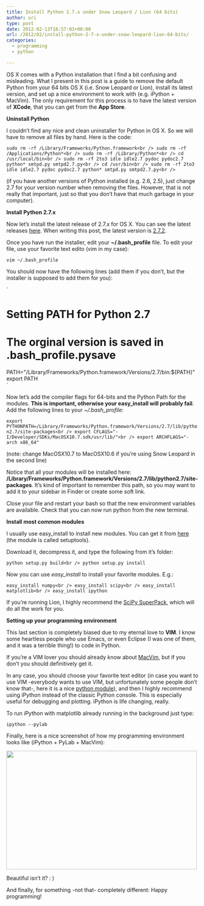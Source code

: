 ```yaml
---
title: Install Python 2.7.x under Snow Leopard / Lion (64 bits)
author: uri
type: post
date: 2012-02-13T16:57:03+00:00
url: /2012/02/install-python-2-7-x-under-snow-leopard-lion-64-bits/
categories:
  - programming
  - python

---
```

OS X comes with a Python installation that I find a bit confusing and misleading. What I present in this post is a guide to remove the default Python from your 64 bits OS X (i.e. Snow Leopard or Lion), install its latest version, and set up a nice environment to work with (e.g. iPython + MacVim). The only requirement for this process is to have the latest version of **XCode**, that you can get from the **App Store**.

**Uninstall Python**

I couldn&#8217;t find any nice and clean uninstaller for Python in OS X. So we will have to remove all files by hand. Here is the code:

`sudo rm -rf /Library/Frameworks/Python.framework<br />
sudo rm -rf /Applications/Python*<br />
sudo rm -rf /Library/Python*<br />
cd /usr/local/bin<br />
sudo rm -rf 2to3 idle idle2.7 pydoc pydoc2.7 python* smtpd.py smtpd2.7.py<br />
cd /usr/bin<br />
sudo rm -rf 2to3 idle idle2.7 pydoc pydoc2.7 python* smtpd.py smtpd2.7.py<br />
` 

(if you have another versions of Python installed (e.g. 2.6, 2.5), just change 2.7 for your version number when removing the files. However, that is not really that important, just so that you don&#8217;t have that much garbage in your computer).

**Install Python 2.7.x**

Now let&#8217;s install the latest release of 2.7.x for OS X. You can see the latest releases [here][1]. When writing this post, the latest version is [2.7.2][2].

Once you have run the installer, edit your **~/.bash_profile** file. To edit your file, use your favorite text edito (vim in my case):

`vim ~/.bash_profile`

You should now have the following lines (add them if you don&#8217;t, but the installer is supposed to add them for you):

`<br />
# Setting PATH for Python 2.7<br />
# The orginal version is saved in .bash_profile.pysave<br />
PATH="/Library/Frameworks/Python.framework/Versions/2.7/bin:${PATH}"<br />
export PATH<br />
` 

Now let&#8217;s add the compiler flags for 64-bits and the Python Path for the modules. **This is important, otherwise your easy_install will probably fail**. Add the following lines to your _~/.bash_profile_:

`export PYTHONPATH=/Library/Frameworks/Python.framework/Versions/2.7/lib/python2.7/site-packages<br />
export CFLAGS="-I/Developer/SDKs/MacOSX10.7.sdk/usr/lib/"<br />
export ARCHFLAGS="-arch x86_64"`

(note: change MacOSX10.7 to MacOSX10.6 if you&#8217;re using Snow Leopard in the second line)

Notice that all your modules will be installed here:  
**/Library/Frameworks/Python.framework/Versions/2.7/lib/python2.7/site-packages**. It&#8217;s kind of important to remember this path, so you may want to add it to your sidebar in Finder or create some soft link.

Close your file and restart your bash so that the new environment variables are available. Check that you can now run python from the new terminal.

**Install most common modules**

I usually use easy_install to install new modules. You can get it from [here][3] (the module is called setuptools).

Download it, decompress it, and type the following from it&#8217;s folder:

`python setup.py build<br />
python setup.py install`

Now you can use _easy_install_ to install your favorite modules. E.g.:

`easy_install numpy<br />
easy_install scipy<br />
easy_install matplotlib<br />
easy_install ipython`

If you&#8217;re running Lion, I highly recommend the [SciPy SuperPack][4], which will do all the work for you.

**Setting up your programming environment**

This last section is completely biased due to my eternal love to **VIM**. I know some heartless people who use Emacs, or even Eclipse (I was one of them, and it was a terrible thing!) to code in Python.

If you&#8217;re a VIM lover you should already know about [MacVim][5], but if you don&#8217;t you should definitively get it.

In any case, you should choose your favorite text editor (in case you want to use VIM -everybody wants to use VIM, but unfortunately some people don&#8217;t know that-, here it is a nice [python module][6]), and then I highly recommend using iPython instead of the classic Python console. This is especially useful for debugging and plotting. iPython is life changing, really.

To run iPython with matplotlib already running in the background just type:

`ipython --pylab`

Finally, here is a nice screenshot of how my programming environment looks like (iPython + PyLab + MacVim):

[<img src="/wp-content/uploads/2012/02/Python-500x311.png" alt="" title="Python" width="500" height="311" class="aligncenter size-medium wp-image-1469" />][7]

Beautiful isn&#8217;t it? : )

And finally, for something -not that- completely different: Happy programming!

 [1]: http://python.org/download/releases/
 [2]: http://python.org/ftp/python/2.7.2/python-2.7.2-macosx10.6.dmg
 [3]: http://pypi.python.org/pypi/setuptools
 [4]: http://fonnesbeck.github.com/ScipySuperpack/
 [5]: http://code.google.com/p/macvim/
 [6]: http://www.vim.org/scripts/script.php?script_id=790
 [7]: /wp-content/uploads/2012/02/Python.png